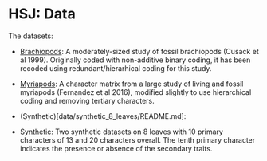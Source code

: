 # HSJ: Data #

The datasets:

+ [Brachiopods](data/brachiopods_Cusack_et_al_1999/README.md):  A moderately-sized study of fossil brachiopods (Cusack et al 1999).  Originally coded with non-additive binary coding, it has been recoded using redundant/hierarhical coding for this study.

+ [Myriapods](data/myriapods_Fernandez_et_al_2016/README.md):  A character matrix from a large study of living and fossil myriapods (Fernandez et al 2016), modified slightly to use hierarchical coding and removing tertiary characters.

+ (Synthetic)[data/synthetic_8_leaves/README.md]:

+ [Synthetic](data/synthetic_8_leaves/README.md):  Two synthetic datasets on 8 leaves with 10 primary characters of 13 and 20 characters overall.  The tenth primary character indicates the presence or absence of the secondary traits.
